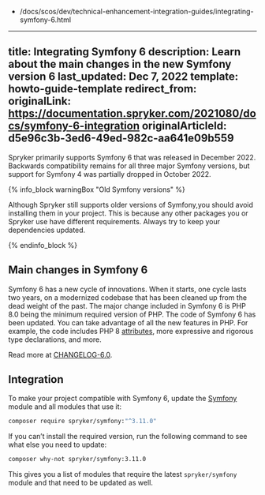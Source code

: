   - /docs/scos/dev/technical-enhancement-integration-guides/integrating-symfony-6.html
---
title: Integrating Symfony 6
description: Learn about the main changes in the new Symfony version 6
last_updated: Dec 7, 2022
template: howto-guide-template
redirect_from:
originalLink: https://documentation.spryker.com/2021080/docs/symfony-6-integration
originalArticleId: d5e96c3b-3ed6-49ed-982c-aa641e09b559
---

Spryker primarily supports Symfony 6 that was released in December 2022. Backwards compatibility remains for all three major Symfony versions, but support for Symfony 4 was partially dropped in October 2022.

{% info_block warningBox "Old Symfony versions" %}

Although Spryker still supports older versions of Symfony,you should avoid installing them in your project. This is because any other packages you or Spryker use have different requirements. Always try to keep your dependencies updated.

{% endinfo_block %}

<a name="changes"></a>

## Main changes in Symfony 6

Symfony 6 has a new cycle of innovations. When it starts, one cycle lasts two years, on a modernized codebase that has been cleaned up from the dead weight of the past.
The major change included in Symfony 6 is PHP 8.0 being the minimum required version of PHP.
The code of Symfony 6 has been updated. You can take advantage of all the new features in PHP.
For example, the code includes PHP 8 [attributes](https://www.php.net/manual/fr/language.attributes.overview.php), more expressive and rigorous type declarations, and more.

Read more at [CHANGELOG-6.0](https://github.com/symfony/symfony/blob/6.0/CHANGELOG-6.0.md). 

## Integration

To make your project compatible with Symfony 6, update the [Symfony](https://github.com/spryker/symfony) module and all modules that use it:

```bash
composer require spryker/symfony:"^3.11.0"
```

If you can’t install the required version, run the following command to see what else you need to update:

```bash
composer why-not spryker/symfony:3.11.0
```

This gives you a list of modules that require the latest `spryker/symfony` module and that need to be updated as well.
